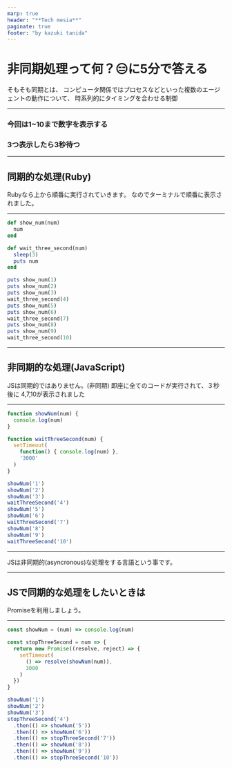 ```yaml
---
marp: true
header: "**Tech mesia**"
paginate: true
footer: "by kazuki tanida"
---
```

<!-- prerender: true -->

# 非同期処理って何？😑に5分で答える
そもそも同期とは、
コンピュータ関係ではプロセスなどといった複数のエージェントの動作について、
時系列的にタイミングを合わせる制御

---

### 今回は1~10まで数字を表示する
### 3つ表示したら3秒待つ

---

## 同期的な処理(Ruby)

Rubyなら上から順番に実行されていきます。
なのでターミナルで順番に表示されました。

---

```ruby
def show_num(num)
  num
end

def wait_three_second(num)
  sleep(3)
  puts num
end

puts show_num(1)
puts show_num(2)
puts show_num(3)
wait_three_second(4)
puts show_num(5)
puts show_num(6)
wait_three_second(7)
puts show_num(8)
puts show_num(9)
wait_three_second(10)

```

---

## 非同期的な処理(JavaScript)

JSは同期的ではありません。(非同期)
即座に全てのコードが実行されて、３秒後に 4,7,10が表示されました

---

```js
function showNum(num) {
  console.log(num)
}

function waitThreeSecond(num) {
  setTimeout(
    function() { console.log(num) },
    '3000'
  )
}

showNum('1')
showNum('2')
showNum('3')
waitThreeSecond('4')
showNum('5')
showNum('6')
waitThreeSecond('7')
showNum('8')
showNum('9')
waitThreeSecond('10')

```
---

JSは非同期的(asyncronous)な処理をする言語という事です。

---

## JSで同期的な処理をしたいときは

Promiseを利用しましょう。

---

```js
const showNum = (num) => console.log(num)

const stopThreeSecond = num => {
  return new Promise((resolve, reject) => {
    setTimeout(
      () => resolve(showNum(num)),
      3000
    )
  })
}

showNum('1')
showNum('2')
showNum('3')
stopThreeSecond('4')
  .then(() => showNum('5'))
  .then(() => showNum('6'))
  .then(() => stopThreeSecond('7'))
  .then(() => showNum('8'))
  .then(() => showNum('9'))
  .then(() => stopThreeSecond('10'))

```
